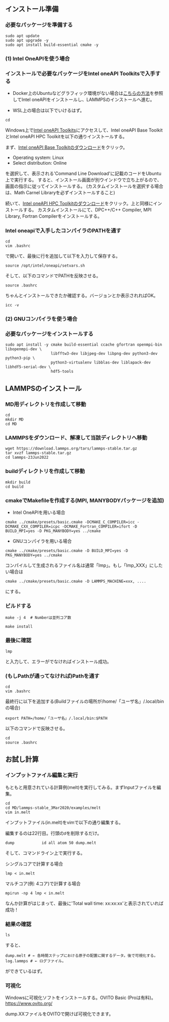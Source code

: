 ## インストール準備
### 必要なパッケージを準備する
```
sudo apt update
sudo apt upgrade -y
sudo apt install build-essential cmake -y
```

### (1) Intel OneAPIを使う場合
### インストールで必要なパッケージをIntel oneAPI Toolkitsで入手する

- Docker上のUbuntuなどグラフィック環境がない場合は[こちらの方法](../Docker_tutorial3/README.md)を参照してIntel oneAPIをインストールし、LAMMPSのインストールへ進む。

- WSL上の場合は以下でいけるはず。

```
cd
```

Windows上で[Intel oneAPI Toolkits](https://www.intel.com/content/www/us/en/developer/tools/oneapi/toolkits.html#gs.d1jvm6)にアクセスして、Intel oneAPI Base ToolkitとIntel oneAPI HPC Toolkitを以下の通りインストールする。

まず、[Intel oneAPI Base Toolkitのダウンロード](https://www.intel.com/content/www/us/en/developer/tools/oneapi/base-toolkit-download.html)をクリック。

- Operating system: Linux
- Select distribution: Online

を選択して、表示される'Command Line Download'に記載のコードをUbuntu上で実行する。
すると、インストール画面が別ウインドウで立ち上がるので、画面の指示に従ってインストールする。
(カスタムインストールを選択する場合は、Math Carnel Libraryを必ずインストールすること)

続いて、[Intel oneAPI HPC Toolkitのダウンロード](https://www.intel.com/content/www/us/en/developer/tools/oneapi/hpc-toolkit-download.html)をクリック。上と同様にインストールする。
カスタムインストールにて、DPC++/C++ Compiler, MPI Library, Fortran Compilerをインストールする。

### Intel oneapiで入手したコンパイラのPATHを通す
```
cd
vim .bashrc
```
で開いて、最後に行を追加して以下を入力して保存する。
```
source /opt/intel/oneapi/setvars.sh
```
そして、以下のコマンドでPATHを反映させる。
```
source .bashrc
```
ちゃんとインストールできたか確認する。バージョンとか表示されればOK。
```
icc -v
```

### (2) GNUコンパイラを使う場合
### 必要なパッケージをインストールする
```
sudo apt install -y cmake build-essential ccache gfortran openmpi-bin libopenmpi-dev \
                    libfftw3-dev libjpeg-dev libpng-dev python3-dev python3-pip \
                    python3-virtualenv libblas-dev liblapack-dev libhdf5-serial-dev \
                    hdf5-tools
```

## LAMMPSのインストール
### MD用ディレクトリを作成して移動
```
cd
mkdir MD
cd MD
```

### LAMMPSをダウンロード、解凍して当該ディレクトリへ移動
```
wget https://download.lammps.org/tars/lammps-stable.tar.gz
tar xvzf lammps-stable.tar.gz
cd lammps-23Jun2022
```

### buildディレクトリを作成して移動
```
mkdir build
cd build
```
### cmakeでMakefileを作成する(MPI, MANYBODYパッケージを追加)
- Intel OneAPIを用いる場合
```
cmake ../cmake/presets/basic.cmake -DCMAKE_C_COMPILER=icc -DCMAKE_CXX_COMPILER=icpc -DCMAKE_Fortran_COMPILER=ifort -D BUILD_MPI=yes -D PKG_MANYBODY=yes ../cmake
```
- GNUコンパイラを用いる場合
```
cmake ../cmake/presets/basic.cmake -D BUILD_MPI=yes -D PKG_MANYBODY=yes ../cmake
```
コンパイルして生成されるファイル名は通常「lmp」。もし「lmp_XXX」にしたい場合は
```
cmake ../cmake/presets/basic.cmake -D LAMMPS_MACHINE=xxx, ....
```
にする。

### ビルドする
```
make -j 4  # Numberは並列コア数
```
```
make install
```

### 最後に確認
```
lmp
```
と入力して、エラーがでなければインストール成功。

### (もしPathが通ってなければ)Pathを通す
```
cd
vim .bashrc
```
最終行に以下を追加する(Buildファイルの場所が/home/「ユーザ名」/.local/binの場合)
```
export PATH=/home/「ユーザ名」/.local/bin:$PATH
```
以下のコマンドで反映させる。
```
cd
source .bashrc
```

## お試し計算
### インプットファイル編集と実行 
もともと用意されている計算例(melt)を実行してみる。まずInputファイルを編集。
```
cd
cd MD/lammps-stable_3Mar2020/examples/melt
vim in.melt
```
インプットファイル(in.melt)をvimで以下の通り編集する。

編集するのは22行目。行頭の♯を削除するだけ。
```
dump            id all atom 50 dump.melt
```

そして、コマンドライン上で実行する。

シングルコアで計算する場合
```
lmp < in.melt
```
マルチコア(例: 4コア)で計算する場合
```
mpirun -np 4 lmp < in.melt
```
なんか計算がはじまって、最後に'Total wall time: xx:xx:xx'と表示されていれば成功！

### 結果の確認
```
ls
```
すると、
```
dump.melt # ← 各時間ステップにおける原子の配置に関するデータ。後で可視化する。
log.lammps # ← ログファイル。
```
ができているはず。

### 可視化
Windowsに可視化ソフトをインストールする。OVITO Basic (Proは有料)。
https://www.ovito.org/


dump.XXファイルをOVITOで開けば可視化できます。
